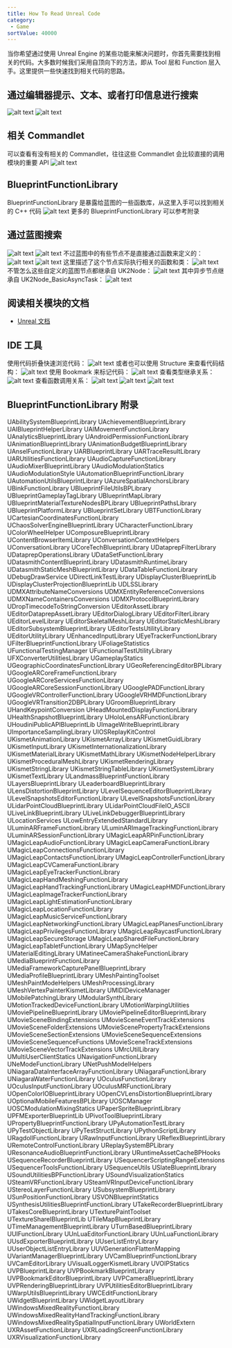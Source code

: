```yaml
---
title: How To Read Unreal Code
category:
 - Game
sortValue: 40000
---
```


当你希望通过使用 Unreal Engine 的某些功能来解决问题时，你首先需要找到相关的代码。大多数时候我们采用自顶向下的方法，即从 Tool 层和 Function 层入手。这里提供一些快速找到相关代码的思路。

## 通过编辑器提示、文本、或者打印信息进行搜索

![alt text](image-2.png)
![alt text](image-3.png)

## 相关 Commandlet

可以查看有没有相关的 Commandlet，往往这些 Commandlet 会比较直接的调用模块的重要 API
![alt text](image.png)

## BlueprintFunctionLibrary

BlueprintFunctionLibrary 是暴露给蓝图的一些函数库，从这里入手可以找到相关的 C++ 代码
![alt text](image-1.png)
更多的 BlueprintFunctionLibrary 可以参考附录

## 通过蓝图搜索

![alt text](image-4.png)
![alt text](image-6.png)
不过蓝图中的有些节点不是直接通过函数来定义的：
![alt text](image-7.png)
![alt text](image-5.png)
这里描述了这个节点实际执行相关的函数和类：
![alt text](image-8.png)
不管怎么这些自定义的蓝图节点都继承自 UK2Node：
![alt text](image-9.png)
其中异步节点继承自 UK2Node_BasicAsyncTask：
![alt text](image-10.png)

## 阅读相关模块的文档

- [Unreal 文档](https://docs.unrealengine.com/4.27/en-US/index.html)

## IDE 工具

使用代码折叠快速浏览代码：
![alt text](image-11.png)
或者也可以使用 Structure 来查看代码结构：
![alt text](image-14.png)
使用 Bookmark 来标记代码：
![alt text](image-12.png)
查看类型继承关系：
![alt text](image-13.png)
查看函数调用关系：
![alt text](image-17.png)
![alt text](image-15.png)
![alt text](image-16.png)

## BlueprintFunctionLibrary 附录

UAbilitySystemBlueprintLibrary
UAchievementBlueprintLibrary
UAIBlueprintHelperLibrary
UAIMovementFunctionLibrary
UAnalyticsBlueprintLibrary
UAndroidPermissionFunctionLibrary
UAnimationBlueprintLibrary
UAnimationBudgetBlueprintLibrary
UAnselFunctionLibrary
UARBlueprintLibrary
UARTraceResultLibrary
UARUtilitiesFunctionLibrary
UAudioCaptureFunctionLibrary
UAudioMixerBlueprintLibrary
UAudioModulationStatics
UAudioModulationStyle
UAutomationBlueprintFunctionLibrary
UAutomationUtilsBlueprintLibrary
UAzureSpatialAnchorsLibrary
UBinkFunctionLibrary
UBlueprintFileUtilsBPLibrary
UBlueprintGameplayTagLibrary
UBlueprintMapLibrary
UBlueprintMaterialTextureNodesBPLibrary
UBlueprintPathsLibrary
UBlueprintPlatformLibrary
UBlueprintSetLibrary
UBTFunctionLibrary
UCartesianCoordinatesFunctionLibrary
UChaosSolverEngineBlueprintLibrary
UCharacterFunctionLibrary
UColorWheelHelper
UComposureBlueprintLibrary
UContentBrowserItemLibrary
UConversationContextHelpers
UConversationLibrary
UCoreTechBlueprintLibrary
UDataprepFilterLibrary
UDataprepOperationsLibrary
UDataSetFunctionLibrary
UDatasmithContentBlueprintLibrary
UDatasmithRuntimeLibrary
UDatasmithStaticMeshBlueprintLibrary
UDataTableFunctionLibrary
UDebugDrawService
UDirectLinkTestLibrary
UDisplayClusterBlueprintLib
UDisplayClusterProjectionBlueprintLib
UDLSSLibrary
UDMXAttributeNameConversions
UDMXEntityReferenceConversions
UDMXNameContainersConversions
UDMXProtocolBlueprintLibrary
UDropTimecodeToStringConversion
UEditorAssetLibrary
UEditorDataprepAssetLibrary
UEditorDialogLibrary
UEditorFilterLibrary
UEditorLevelLibrary
UEditorSkeletalMeshLibrary
UEditorStaticMeshLibrary
UEditorSubsystemBlueprintLibrary
UEditorTestsUtilityLibrary
UEditorUtilityLibrary
UEnhancedInputLibrary
UEyeTrackerFunctionLibrary
UFilterBlueprintFunctionLibrary
UFoliageStatistics
UFunctionalTestingManager
UFunctionalTestUtilityLibrary
UFXConverterUtilitiesLibrary
UGameplayStatics
UGeographicCoordinatesFunctionLibrary
UGeoReferencingEditorBPLibrary
UGoogleARCoreFrameFunctionLibrary
UGoogleARCoreServicesFunctionLibrary
UGoogleARCoreSessionFunctionLibrary
UGooglePADFunctionLibrary
UGoogleVRControllerFunctionLibrary
UGoogleVRHMDFunctionLibrary
UGoogleVRTransition2DBPLibrary
UGroomBlueprintLibrary
UHandKeypointConversion
UHeadMountedDisplayFunctionLibrary
UHealthSnapshotBlueprintLibrary
UHoloLensARFunctionLibrary
UHoudiniPublicAPIBlueprintLib
UImageWriteBlueprintLibrary
UImportanceSamplingLibrary
UIOSReplayKitControl
UKismetAnimationLibrary
UKismetArrayLibrary
UKismetGuidLibrary
UKismetInputLibrary
UKismetInternationalizationLibrary
UKismetMaterialLibrary
UKismetMathLibrary
UKismetNodeHelperLibrary
UKismetProceduralMeshLibrary
UKismetRenderingLibrary
UKismetStringLibrary
UKismetStringTableLibrary
UKismetSystemLibrary
UKismetTextLibrary
ULandmassBlueprintFunctionLibrary
ULayersBlueprintLibrary
ULeaderboardBlueprintLibrary
ULensDistortionBlueprintLibrary
ULevelSequenceEditorBlueprintLibrary
ULevelSnapshotsEditorFunctionLibrary
ULevelSnapshotsFunctionLibrary
ULidarPointCloudBlueprintLibrary
ULidarPointCloudFileIO_ASCII
ULiveLinkBlueprintLibrary
ULiveLinkDebuggerBlueprintLibrary
ULocationServices
ULowEntryExtendedStandardLibrary
ULuminARFrameFunctionLibrary
ULuminARImageTrackingFunctionLibrary
ULuminARSessionFunctionLibrary
UMagicLeapARPinFunctionLibrary
UMagicLeapAudioFunctionLibrary
UMagicLeapCameraFunctionLibrary
UMagicLeapConnectionsFunctionLibrary
UMagicLeapContactsFunctionLibrary
UMagicLeapControllerFunctionLibrary
UMagicLeapCVCameraFunctionLibrary
UMagicLeapEyeTrackerFunctionLibrary
UMagicLeapHandMeshingFunctionLibrary
UMagicLeapHandTrackingFunctionLibrary
UMagicLeapHMDFunctionLibrary
UMagicLeapImageTrackerFunctionLibrary
UMagicLeapLightEstimationFunctionLibrary
UMagicLeapLocationFunctionLibrary
UMagicLeapMusicServiceFunctionLibrary
UMagicLeapNetworkingFunctionLibrary
UMagicLeapPlanesFunctionLibrary
UMagicLeapPrivilegesFunctionLibrary
UMagicLeapRaycastFunctionLibrary
UMagicLeapSecureStorage
UMagicLeapSharedFileFunctionLibrary
UMagicLeapTabletFunctionLibrary
UMapSyncHelper
UMaterialEditingLibrary
UMatineeCameraShakeFunctionLibrary
UMediaBlueprintFunctionLibrary
UMediaFrameworkCapturePanelBlueprintLibrary
UMediaProfileBlueprintLibrary
UMeshPaintingToolset
UMeshPaintModeHelpers
UMeshProcessingLibrary
UMeshVertexPainterKismetLibrary
UMIDIDeviceManager
UMobilePatchingLibrary
UModularSynthLibrary
UMotionTrackedDeviceFunctionLibrary
UMotionWarpingUtilities
UMoviePipelineBlueprintLibrary
UMoviePipelineEditorBlueprintLibrary
UMovieSceneBindingExtensions
UMovieSceneEventTrackExtensions
UMovieSceneFolderExtensions
UMovieScenePropertyTrackExtensions
UMovieSceneSectionExtensions
UMovieSceneSequenceExtensions
UMovieSceneSequenceFunctions
UMovieSceneTrackExtensions
UMovieSceneVectorTrackExtensions
UMrcUtilLibrary
UMultiUserClientStatics
UNavigationFunctionLibrary
UNeModeFunctionLibrary
UNetPushModelHelpers
UNiagaraDataInterfaceArrayFunctionLibrary
UNiagaraFunctionLibrary
UNiagaraWaterFunctionLibrary
UOculusFunctionLibrary
UOculusInputFunctionLibrary
UOculusMRFunctionLibrary
UOpenColorIOBlueprintLibrary
UOpenCVLensDistortionBlueprintLibrary
UOptionalMobileFeaturesBPLibrary
UOSCManager
UOSCModulationMixingStatics
UPaperSpriteBlueprintLibrary
UPFMExporterBlueprintLib
UPivotToolBlueprintLibrary
UPropertyBlueprintFunctionLibrary
UPyAutomationTestLibrary
UPyTestObjectLibrary
UPyTestStructLibrary
UPythonScriptLibrary
URagdollFunctionLibrary
URawInputFunctionLibrary
UReflexBlueprintLibrary
URemoteControlFunctionLibrary
UReplaySystemBPLibrary
UResonanceAudioBlueprintFunctionLibrary
URuntimeAssetCacheBPHooks
USequenceRecorderBlueprintLibrary
USequencerScriptingRangeExtensions
USequencerToolsFunctionLibrary
USequenceUtils
USlateBlueprintLibrary
USoundUtilitiesBPFunctionLibrary
USoundVisualizationStatics
USteamVRFunctionLibrary
USteamVRInputDeviceFunctionLibrary
UStereoLayerFunctionLibrary
USubsystemBlueprintLibrary
USunPositionFunctionLibrary
USVONBlueprintStatics
USynthesisUtilitiesBlueprintFunctionLibrary
UTakeRecorderBlueprintLibrary
UTakesCoreBlueprintLibrary
UTexturePaintToolset
UTextureShareIBlueprintLib
UTileMapBlueprintLibrary
UTimeManagementBlueprintLibrary
UTurnBasedBlueprintLibrary
UUIFunctionLibrary
UUnLuaEditorFunctionLibrary
UUnLuaFunctionLibrary
UUsdExporterBlueprintLibrary
UUserListEntryLibrary
UUserObjectListEntryLibrary
UUVGenerationFlattenMapping
UVariantManagerBlueprintLibrary
UVCamBlueprintFunctionLibrary
UVCamEditorLibrary
UVisualLoggerKismetLibrary
UVOIPStatics
UVPBlueprintLibrary
UVPBookmarkBlueprintLibrary
UVPBookmarkEditorBlueprintLibrary
UVPCameraBlueprintLibrary
UVPRenderingBlueprintLibrary
UVPUtilitiesEditorBlueprintLibrary
UWarpUtilsBlueprintLibrary
UWCEditFunctionLibrary
UWidgetBlueprintLibrary
UWidgetLayoutLibrary
UWindowsMixedRealityFunctionLibrary
UWindowsMixedRealityHandTrackingFunctionLibrary
UWindowsMixedRealitySpatialInputFunctionLibrary
UWorldExtern
UXRAssetFunctionLibrary
UXRLoadingScreenFunctionLibrary
UXRVisualizationFunctionLibrary

